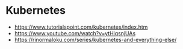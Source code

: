# Kubernetes


- https://www.tutorialspoint.com/kubernetes/index.htm
- https://www.youtube.com/watch?v=ytHiqsnjUAs
- https://rinormaloku.com/series/kubernetes-and-everything-else/
